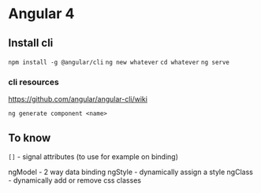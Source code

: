# Angular 4

## Install cli

```npm install -g @angular/cli```
```ng new whatever```
```cd whatever```
```ng serve```

### cli resources
https://github.com/angular/angular-cli/wiki

```ng generate component <name>```

## To know

`[]` - signal attributes (to use for example on binding)

ngModel - 2 way data binding
ngStyle - dynamically assign a style
ngClass - dynamically add or remove css classes